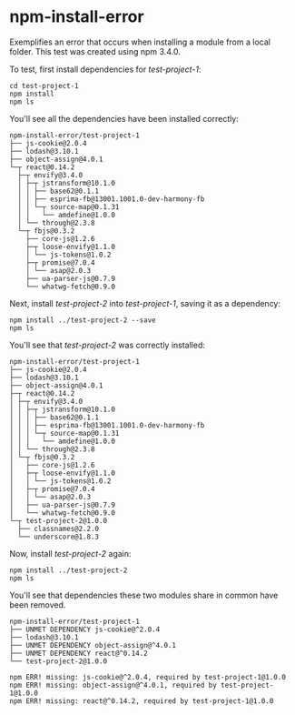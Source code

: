 # npm-install-error
Exemplifies an error that occurs when installing a module from a local folder.
This test was created using npm 3.4.0.

To test, first install dependencies for *test-project-1*:

    cd test-project-1
    npm install
    npm ls
  
You'll see all the dependencies have been installed correctly:

    npm-install-error/test-project-1
    ├── js-cookie@2.0.4
    ├── lodash@3.10.1
    ├── object-assign@4.0.1
    └─┬ react@0.14.2
      ├─┬ envify@3.4.0
      │ ├─┬ jstransform@10.1.0
      │ │ ├── base62@0.1.1
      │ │ ├── esprima-fb@13001.1001.0-dev-harmony-fb
      │ │ └─┬ source-map@0.1.31
      │ │   └── amdefine@1.0.0
      │ └── through@2.3.8
      └─┬ fbjs@0.3.2
        ├── core-js@1.2.6
        ├─┬ loose-envify@1.1.0
        │ └── js-tokens@1.0.2
        ├─┬ promise@7.0.4
        │ └── asap@2.0.3
        ├── ua-parser-js@0.7.9
        └── whatwg-fetch@0.9.0
    
Next, install *test-project-2* into *test-project-1*, saving it as a dependency:

    npm install ../test-project-2 --save
    npm ls
    
You'll see that *test-project-2* was correctly installed:

    npm-install-error/test-project-1
    ├── js-cookie@2.0.4
    ├── lodash@3.10.1
    ├── object-assign@4.0.1
    ├─┬ react@0.14.2
    │ ├─┬ envify@3.4.0
    │ │ ├─┬ jstransform@10.1.0
    │ │ │ ├── base62@0.1.1
    │ │ │ ├── esprima-fb@13001.1001.0-dev-harmony-fb
    │ │ │ └─┬ source-map@0.1.31
    │ │ │   └── amdefine@1.0.0
    │ │ └── through@2.3.8
    │ └─┬ fbjs@0.3.2
    │   ├── core-js@1.2.6
    │   ├─┬ loose-envify@1.1.0
    │   │ └── js-tokens@1.0.2
    │   ├─┬ promise@7.0.4
    │   │ └── asap@2.0.3
    │   ├── ua-parser-js@0.7.9
    │   └── whatwg-fetch@0.9.0
    └─┬ test-project-2@1.0.0
      ├── classnames@2.2.0
      └── underscore@1.8.3
    
Now, install *test-project-2* again:

    npm install ../test-project-2
    npm ls
    
You'll see that dependencies these two modules share in common have been removed.

    npm-install-error/test-project-1
    ├── UNMET DEPENDENCY js-cookie@^2.0.4
    ├── lodash@3.10.1
    ├── UNMET DEPENDENCY object-assign@^4.0.1
    ├── UNMET DEPENDENCY react@^0.14.2
    └── test-project-2@1.0.0

    npm ERR! missing: js-cookie@^2.0.4, required by test-project-1@1.0.0
    npm ERR! missing: object-assign@^4.0.1, required by test-project-1@1.0.0
    npm ERR! missing: react@^0.14.2, required by test-project-1@1.0.0